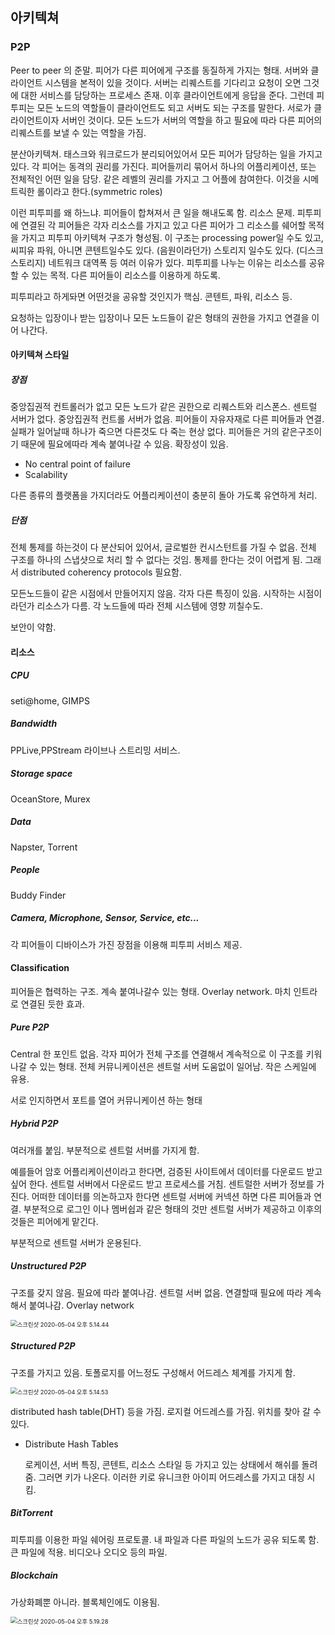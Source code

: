## 아키텍쳐

### P2P

Peer to peer 의 준말. 피어가 다른 피어에게 구조를 동질하게 가지는 형태. 서버와 클라이언트 시스템을 본적이 있을 것이다. 서버는 리퀘스트를 기다리고 요청이 오면 그것에 대한 서비스를 담당하는 프로세스 존재. 이후 클라이언트에게 응답을 준다. 그런데 피투피는 모든 노드의 역할들이 클라이언트도 되고 서버도 되는 구조를 말한다. 서로가 클라이언트이자 서버인 것이다. 모든 노드가 서버의 역할을 하고 필요에 따라 다른 피어의 리퀘스트를 보낼 수 있는 역할을 가짐. 

분산아키텍쳐. 태스크와 워크로드가 분리되어있어서 모든 피어가 담당하는 일을 가지고 있다. 각 피어는 동격의 권리를 가진다. 피어들끼리 묶어서 하나의 어플리케이션, 또는 전체적인 어떤 일을 담당. 같은 레벨의 권리를 가지고 그 어플에 참여한다. 이것을 시메트릭한 롤이라고 한다.(symmetric roles) 

이런 피투피를 왜 하느냐. 피어들이 합쳐져서 큰 일을 해내도록 함. 리소스 문제. 피투피에 연결된 각 피어들은 각자 리소스를 가지고 있고 다른 피어가 그 리소스를 쉐어할 목적을 가지고 피투피 아키텍쳐 구조가 형성됨. 이 구조는 processing power일 수도 있고, 씨피유 파워, 아니면 콘텐트일수도 있다. (음원이라던가) 스토리지 일수도 있다. (디스크 스토리지) 네트워크 대역폭 등 여러 이유가 있다. 피투피를 나누는 이유는 리소스를 공유할 수 있는 목적. 다른 피어들이 리소스를 이용하게 하도록. 

피투피라고 하게돠면 어떤것을 공유할 것인지가 핵심. 콘텐트, 파워, 리소스 등.

요청하는 입장이나 받는 입장이나 모든 노드들이 같은 형태의 권한을 가지고 연결을 이어 나간다. 

#### 아키텍쳐 스타일

##### 장점

중앙집권적 컨트롤러가 없고 모든 노드가 같은 권한으로 리퀘스트와 리스폰스. 센트럴 서버가 없다. 중앙집권적 컨트롤 서버가 없음. 피어들이 자유자재로 다른 피어들과 연결. 실패가 일어날때 하나가 죽으면 다른것도 다 죽는 현상 없다. 피어들은 거의 같은구조이기 때문에 필요에따라 계속 붙여나갈 수 있음. 확장성이 있음. 

- No central point of failure
- Scalability

다른 종류의 플랫폼을 가지더라도 어플리케이션이 충분히 돌아 가도록 유연하게 처리. 

##### 단점

전체 통제를 하는것이 다 분산되어 있어서, 글로벌한 컨시스턴트를 가질 수 없음. 전체 구조를 하나의 스냅샷으로 처리 할 수 없다는 것임. 통제를 한다는 것이 어렵게 됨. 그래서 distributed coherency protocols 필요함. 

모든노드들이 같은 시점에서 만들어지지 않음. 각자 다른 특징이 있음. 시작하는 시점이라던가 리소스가 다름. 각 노드들에 따라 전체 시스템에 영향 끼칠수도. 

보안이 약함. 

#### 리소스

##### CPU

seti@home, GIMPS

##### Bandwidth

PPLive,PPStream 라이브나 스트리밍 서비스.

##### Storage space

OceanStore, Murex

##### Data

Napster, Torrent

##### People

Buddy Finder

##### Camera, Microphone, Sensor, Service, etc...

각 피어들이 디바이스가 가진 장점을 이용해 피투피 서비스 제공.

#### Classification

피어들은 협력하는 구조. 계속 붙여나갈수 있는 형태. Overlay network. 마치 인트라로 연결된 듯한 효과. 

##### Pure P2P

Central 한 포인트 없음. 각자 피어가 전체 구조를 연결해서 계속적으로 이 구조를 키워나갈 수 있는 형태. 전체 커뮤니케이션은 센트럴 서버 도움없이 일어남. 작은 스케일에 유용. 

서로 인지하면서 포트를 열어 커뮤니케이션 하는 형태

##### Hybrid P2P

여러개를 붙임. 부분적으로 센트럴 서버를 가지게 함. 

예를들어 암호 어플리케이션이라고 한다면, 검증된 사이트에서 데이터를 다운로드 받고 싶어 한다. 센트럴 서버에서 다운로드 받고 프로세스를 거침. 센트럴한 서버가 정보를 가진다. 어떠한 데이터를 의논하고자 한다면 센트럴 서버에 커넥션 하면 다른 피어들과 연결. 부분적으로 로그인 이나 멤버쉽과 같은 형태의 것만 센트럴 서버가 제공하고 이후의 것들은 피어에게 맡긴다.

부분적으로 센트럴 서버가 운용된다. 

##### Unstructured P2P

구조를 갖지 않음. 필요에 따라 붙여나감. 센트럴 서버 없음. 연결할때 필요에 따라 계속해서 붙여나감. Overlay network

<img src="/Users/gilwoongkang/School/2001-note/소아/image/스크린샷 2020-05-04 오후 5.14.44.png" alt="스크린샷 2020-05-04 오후 5.14.44" style="zoom:67%;" />

##### Structured P2P

구조를 가지고 있음. 토폴로지를 어느정도 구성해서 어드레스 체계를 가지게 함. 

<img src="/Users/gilwoongkang/School/2001-note/소아/image/스크린샷 2020-05-04 오후 5.14.53.png" alt="스크린샷 2020-05-04 오후 5.14.53" style="zoom:67%;" />

distributed hash table(DHT) 등을 가짐. 로지컬 어드레스를 가짐. 위치를 찾아 갈 수 있다. 

- Distribute Hash Tables

  로케이션, 서버 특징, 콘텐트, 리소스 스타일 등 가지고 있는 상태에서 해쉬를 돌려줌. 그러면 키가 나온다. 이러한 키로 유니크한 아이피 어드레스를 가지고 대칭 시킴. 

##### BitTorrent

피투피를 이용한 파일 쉐어링 프로토콜. 내 파일과 다른 파일의 노드가 공유 되도록 함. 큰 파일에 적용. 비디오나 오디오 등의 파일. 

##### Blockchain

가상화폐뿐 아니라. 블록체인에도 이용됨.

<img src="/Users/gilwoongkang/School/2001-note/소아/image/스크린샷 2020-05-04 오후 5.19.28.png" alt="스크린샷 2020-05-04 오후 5.19.28" style="zoom:67%;" />